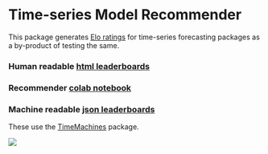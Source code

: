 # Time-series Model Recommender

This package generates [Elo ratings](https://microprediction.github.io/timeseries-elo-ratings/html_leaderboards/univariate-k_003.html) for time-series forecasting packages as a by-product of testing the same.

### Human readable [html leaderboards](https://microprediction.github.io/timeseries-elo-ratings/html_leaderboards/univariate-k_008.html)

### Recommender [colab notebook](https://github.com/microprediction/timeseries-elo-ratings/blob/main/time_series_recommendations.ipynb)

### Machine readable [json leaderboards](https://github.com/microprediction/timeseries-elo-ratings/tree/main/leaderboards_json)

These use the [TimeMachines](https://github.com/microprediction/timemachines) package.

![](https://i.imgur.com/EgvrWtH.png)


